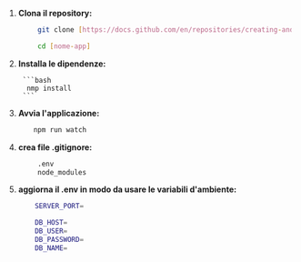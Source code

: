 1.  **Clona il repository:**
<!-- tramite vs code, oppure da terminale: -->

```bash 
        git clone [https://docs.github.com/en/repositories/creating-and-managing-repositories/deleting-a-repository](https://docs.github.com/en/repositories/creating-and-managing-repositories/deleting-a-repository)

        cd [nome-app] 
```



2. **Installa le dipendenze:**

        ```bash
         nmp install
        ```



3.  **Avvia l'applicazione:**

 ```bash
        npm run watch
 ```



4. **crea file .gitignore:**
 <!-- in cui inseriamo -->

```bash
        .env
        node_modules
```



5. **aggiorna il .env in modo da usare le variabili d'ambiente:**

    ```bash
        SERVER_PORT=

        DB_HOST=
        DB_USER=
        DB_PASSWORD=
        DB_NAME=
    ```

